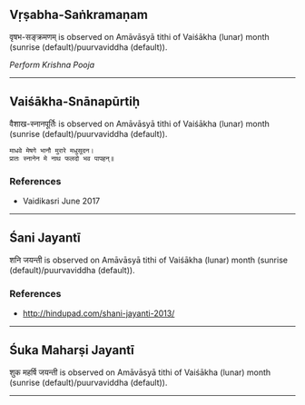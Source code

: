 ## Vṛṣabha-Saṅkramaṇam
वृषभ-सङ्क्रमणम् is observed on Amāvāsyā tithi of Vaiśākha (lunar) month (sunrise (default)/puurvaviddha (default)).

_Perform Krishna Pooja_

---
## Vaiśākha-Snānapūrtiḥ
वैशाख-स्नानपूर्तिः is observed on Amāvāsyā tithi of Vaiśākha (lunar) month (sunrise (default)/puurvaviddha (default)).



```
माधवे मेषगे भानौ मुरारे मधुसूदन।
प्रातः स्नानेन मे नाथ फलदो भव पापहन्॥
```
### References
* Vaidikasri June 2017


---
## Śani Jayantī
शनि जयन्ती is observed on Amāvāsyā tithi of Vaiśākha (lunar) month (sunrise (default)/puurvaviddha (default)).


### References
* http://hindupad.com/shani-jayanti-2013/


---
## Śuka Maharṣi Jayantī
शुक महर्षि जयन्ती is observed on Amāvāsyā tithi of Vaiśākha (lunar) month (sunrise (default)/puurvaviddha (default)).



---
